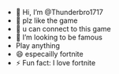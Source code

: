 - 👋 Hi, I’m @Thunderbro1717
- 👀 plz like the game
- 🌱 u can connect to this game
- 💞️ I’m looking to be famous
-   Play anything
- 😄 especailly fortnite
- ⚡ Fun fact: I love fortnite

<!---
Thunderbro1717/Thunderbro1717 is a ✨ special ✨ repository because its `README.md` (this file) appears on your GitHub profile.
You can click the Preview link to take a look at your changes.
--->
